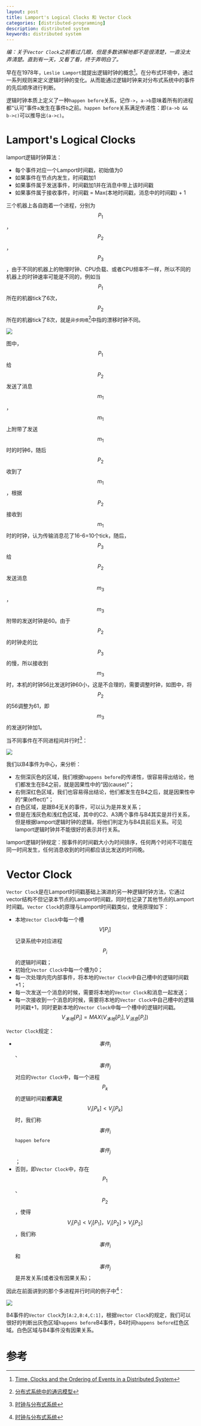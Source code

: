 ```yaml
---
layout: post
title: Lamport's Logical Clocks 和 Vector Clock
categories: [distributed-programming]
description: distributed system
keywords: distributed system
---
```


_编：关于`Vector Clock`之前看过几眼，但是多数讲解地都不是很清楚，一直没太弄清楚。直到有一天，又看了看，终于弄明白了。_

早在在1978年，`Leslie Lamport`就提出逻辑时钟的概念[^1]。在分布式环境中，通过一系列规则来定义逻辑时钟的变化。从而能通过逻辑时钟来对分布式系统中的事件的先后顺序进行判断。

逻辑时钟本质上定义了一种`happen before`关系，记作`->`，`a->b`意味着所有的进程都“认可”事件`a`发生在事件`b`之前。`happen before`关系满足传递性：即`(a->b && b->c)`可以推导出`(a->c)`。

# Lamport's Logical Clocks
lamport逻辑时钟算法：
* 每个事件对应一个Lamport时间戳，初始值为0
* 如果事件在节点内发生，时间戳加1
* 如果事件属于发送事件，时间戳加1并在消息中带上该时间戳
* 如果事件属于接收事件，时间戳 = Max(本地时间戳，消息中的时间戳) + 1

三个机器上各自跑着一个进程，分别为$$P_1$$，$$P_2$$，$$P_3$$，由于不同的机器上的物理时钟、CPU负载、或者CPU频率不一样，所以不同的机器上的时钟速率可能是不同的，例如当$$P_1$$所在的机器tick了6次，$$P_2$$所在的机器tick了8次，就是`异步网络`[^2]中指的漂移时钟不同。

![](/images/posts/distribution/lamport-clock.jpg)

图中，$$P_1$$给$$P_2$$发送了消息$$m_1$$，$$m_1$$上附带了发送$$m_1$$时的时钟6，随后$$P_2$$收到了$$m_1$$，根据$$P_2$$接收到$$m_1$$时的时钟，认为传输消息花了16-6=10个tick，随后，$$P_3$$给$$P_2$$发送消息$$m_3$$，$$m_3$$附带的发送时钟是60。由于$$P_2$$的时钟走的比$$P_3$$的慢，所以接收到$$m_3$$时，本机的时钟56比发送时钟60小，这是不合理的，需要调整时钟，如图中，将$$P_2$$的56调整为61，即$$m_3$$的发送时钟加1。

当不同事件在不同进程间并行时[^3]：

![](/images/posts/distribution/lamport-clock-1.jpg)

我们以B4事件为中心，来分析：
* 左侧深灰色的区域，我们根据`happens before`的传递性，很容易得出结论，他们都发生在B4之前，就是因果性中的“因(cause)”；
* 右侧深红色区域，我们也容易得出结论，他们都发生在B4之后，就是因果性中的“果(effect)”；
* 白色区域，是跟B4无关的事件，可以认为是并发关系；
* 但是在浅灰色和浅红色区域，其中的C2、A3两个事件与B4其实是并行关系，但是根据lamport逻辑时钟的逻辑，将他们判定为与B4具前后关系。可见lamport逻辑时钟并不能很好的表示并行关系。

lamport逻辑时钟规定：按事件的时间戳大小为时间排序，任何两个时间不可能在同一时间发生，任何消息收到的时间都应该比发送的时间晚。

# Vector Clock
`Vector Clock`是在Lamport时间戳基础上演进的另一种逻辑时钟方法，它通过vector结构不但记录本节点的Lamport时间戳，同时也记录了其他节点的Lamport时间戳。`Vector Clock`的原理与Lamport时间戳类似，使用原理如下：
* 本地`Vector Clock`中每一个槽$$V[P_i]$$记录系统中对应进程$$P_i$$的逻辑时间戳；
* 初始化`Vector Clock`中每一个槽为0；
* 每一次处理内完内部事件，将本地的`Vector Clock`中自己槽中的逻辑时间戳+1；
* 每一次发送一个消息的时候，需要将本地的`Vector Clock`和消息一起发送；
* 每一次接收到一个消息的时候，需要将本地的`Vector Clock`中自己槽中的逻辑时间戳+1，同时更新本地的`Vector Clock`中每一个槽中的逻辑时间戳。$$V_{本地}[P_i] = MAX(V_{本地}[P_i],  V_{消息}[P_i])$$

`Vector Clock`规定：
* $${事件}_i$$、$${事件}_j$$对应的`Vector Clock`中，每一个进程$$P_k$$的逻辑时间戳**都满足**$$V_i[P_k] < V_j[P_k]$$时，我们称$${事件}_i$$`happen before`$${事件}_j$$；
* 否则，即`Vector Clock`中，存在$$P_1$$、$$P_2$$，使得$$V_i[P_1] < V_j[P_1]，V_i[P_2] > V_j[P_2]$$，我们称$${事件}_i$$和$${事件}_j$$是并发关系(或者没有因果关系)；

因此在前面讲到的那个多进程并行时间的例子中[^3]：

![](/images/posts/distribution/vector-clock-2.jpg)

B4事件的`Vector Clock`为`[A:2,B:4,C:1]`，根据`Vector Clock`的规定，我们可以很好的判断出灰色区域`happens before`B4事件，B4时间`happens before`红色区域。白色区域与B4事件没有因果关系。

# 参考
[^1]: [Time, Clocks and the Ordering of Events in a Distributed System](/images/posts/distribution/p558-lamport.pdf)
[^2]: [分布式系统中的通讯模型](https://lrita.github.io/2018/10/19/communication-model-in-distribution/)
[^3]: [时钟与分布式系统](https://kaimingwan.com/post/fen-bu-shi/shi-zhong-yu-fen-bu-shi-xi-tong)


